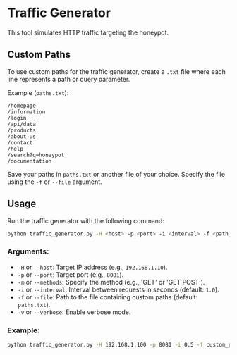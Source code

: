 # Traffic Generator

This tool simulates HTTP traffic targeting the honeypot.

## Custom Paths
To use custom paths for the traffic generator, create a `.txt` file where each line represents a path or query parameter.

Example (`paths.txt`):
```
/homepage
/information
/login
/api/data
/products
/about-us
/contact
/help
/search?q=honeypot
/documentation
```

Save your paths in `paths.txt` or another file of your choice. Specify the file using the `-f` or `--file` argument.

## Usage
Run the traffic generator with the following command:

```bash
python traffic_generator.py -H <host> -p <port> -i <interval> -f <path_to_file>
```

### Arguments:
- `-H` or `--host`: Target IP address (e.g., `192.168.1.10`).
- `-p` or `--port`: Target port (e.g., `8081`).
- `-m` or `--methods`: Specify the method (e.g., 'GET' or 'GET POST').
- `-i` or `--interval`: Interval between requests in seconds (default: `1.0`).
- `-f` or `--file`: Path to the file containing custom paths (default: `paths.txt`).
- `-v` or `--verbose`: Enable verbose mode.

### Example:
```bash
python traffic_generator.py -H 192.168.1.100 -p 8081 -i 0.5 -f custom_paths.txt -m GET
```
